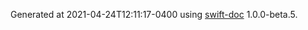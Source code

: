 Generated at 2021-04-24T12:11:17-0400 using [swift-doc](https://github.com/SwiftDocOrg/swift-doc) 1.0.0-beta.5.

